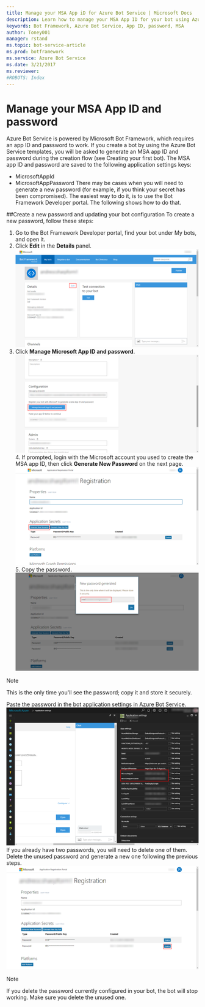 ```yaml
---
title: Manage your MSA App iD for Azure Bot Service | Microsoft Docs
description: Learn how to manage your MSA App ID for your bot using Azure Bot Service.
keywords: Bot Framework, Azure Bot Service, App ID, password, MSA
author: Toney001
manager: rstand
ms.topic: bot-service-article
ms.prod: botframework
ms.service: Azure Bot Service
ms.date: 3/21/2017
ms.reviewer:
#ROBOTS: Index
---
```


# Manage your MSA App ID and password

Azure Bot Service is powered by Microsoft Bot Framework, which requires an app ID and password to work. If you create a bot by using the Azure Bot Service templates, you will be asked to generate an MSA app ID and password during the creation flow (see Creating your first bot). The MSA app ID and password are saved to the following application settings keys:
- MicrosoftAppId
- MicrosoftAppPassword
There may be cases when you will need to generate a new password (for example, if you think your secret has been compromised). The easiest way to do it, is to use the Bot Framework Developer portal. The following shows how to do that.

##Create a new password and updating your bot configuration
To create a new password, follow these steps:
1. Go to the Bot Framework Developer portal, find your bot under My bots, and open it.
2. Click **Edit** in the **Details** panel. ![msa password update devportal dashboard](media/msa-password-update-devportal-dashboard.png) 
3. Click **Manage Microsoft App ID and password**.  ![msa password update devportal edit](media/msa-password-update-devportal-edit.png)  4. If prompted, login with the Microsoft account you used to create the MSA app ID, then click **Generate New Password** on the next page.  ![msa password update msa createnew](media/msa-password-update-msa-createnew.png) 5. Copy the password.  ![msa password update msa pwdcreated](media/msa-password-update-msa-pwdcreated.png)
>[!NOTE]
>This is the only time you'll see the password; copy it and store it securely.

Paste the password in the bot application settings in Azure Bot Service.  ![msa password update portal](media/msa-password-update-portal.png)  
If you already have two passwords, you will need to delete one of them. Delete the unused password and generate a new one following the previous steps. ![msa-password-update-msa-pwddelete.png](media/msa-password-update-msa-pwddelete.png)

>[!NOTE]
>If you delete the password currently configured in your bot, the bot will stop working. Make sure you delete the unused one.